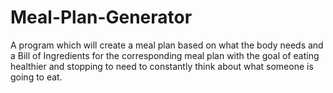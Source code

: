 # Meal-Plan-Generator
A program which will create a meal plan based on what the body needs and a Bill of Ingredients for the corresponding meal plan with the goal of eating healthier and stopping to need to constantly think about what someone is going to eat.
